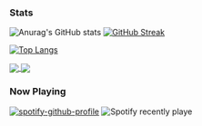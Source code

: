 ### Stats
![Anurag's GitHub stats](https://github-readme-stats.vercel.app/api?username=MuhaGX&include_all_commits=true&count_private=true&show_icons=&text_color=000&icon_color=000&bg_color=FFFEFE&theme=graywhite)
[![GitHub Streak](https://github-readme-streak-stats.herokuapp.com?user=MuhaGX&date_format=M%20j%5B%2C%20Y%5D&fire=242424&ring=464b4f&currStreakLabel=242424)](https://git.io/streak-stats) 

[![Top Langs](https://github-readme-stats.vercel.app/api/top-langs/?username=MuhaGX&langs_count=8)](https://github.com/anuraghazra/github-readme-stats)

<a href="https://github.com/MuhaGX/my-scripts">
  <img align="center" src="https://github-readme-stats.vercel.app/api/pin/?username=MuhaGX&repo=github-my-scripts" />
</a>
<a href="https://github.com/MuhaGX/verify-bot">
  <img align="center" src="https://github-readme-stats.vercel.app/api/pin/?username=MuhaGX&repo=verify-bot" />
</a>



### Now Playing
[![spotify-github-profile](https://spotify-github-profile.vercel.app/api/view?uid=mhxjjrnc7kbrknmdxhmmuijsg&cover_image=true&theme=default&bar_color_cover=true&bar_color=9e9e9e)](https://spotify-github-profile.vercel.app/api/view?uid=mhxjjrnc7kbrknmdxhmmuijsg&redirect=true)
![Spotify recently playe](https://spotify-recently-played-readme.vercel.app/api?user=mhxjjrnc7kbrknmdxhmmuijsg&width=700)                    

